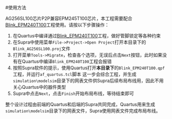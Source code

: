 #使用方法

AG256SL100芯片P2P兼容EPM245T100芯片，本工程需要配合[Blink_EPM240T100](../Blink_EPM240T100)工程使用。请按以下步骤操作：

1. 在Quartus中编译通过[Blink_EPM240T100](../Blink_EPM240T100)工程，做好管脚锁定等各种约束
2. 在Supra中使用菜单`File->Project->Open Project`打开本目录下的`Blink_AG256SL100.proj`文件
3. 打开菜单`Tools->Migrate`，检查各个选项，无误后点击`Next`按钮，此时如果没有在Quartus中编译`Blink_EPM240T100`工程会报错
4. 按照Supra软件的提示，使用Quartus打开**本目录下**的`Blink_EPM240T100.qpf`工程，并运行`af_quartus.tcl`脚本
   这一步会综合工程，并生成`simulation\modelsim`目录下的网表文件供Supra后续布局布线用，因此不用关心Quartus中的器件类型
5. Supra中点击`Next`，点击`Finish`开始布局布线，等待结束即可

整个设计过程由前端的Quartus和后端的Supra共同完成，Quartus用来生成`simulation\modelsim`目录下的网表文件，Supra使用网表文件完成布局布线。


